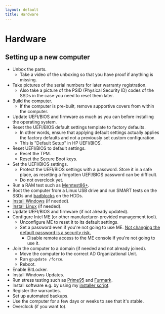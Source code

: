 ```yaml
---
layout: default
title: Hardware
---
```

# Hardware

## Setting up a new computer
- Unbox the parts.
  - Take a video of the unboxing so that you have proof if anything is missing.
- Take pictures of the serial numbers for later warranty registration.
  - Also take a picture of the PSID (Physical Security ID) codes of the SSDs in the case you need to reset them later.
- Build the computer.
  - If the computer is pre-built, remove supportive covers from within the computer.
- Update UEFI/BIOS and firmware as much as you can before installing the operating system.
- Reset the UEFI/BIOS default settings template to factory defaults.
  - In other words, ensure that applying default settings actually applies the factory defaults and not a
    previously set custom configuration.
  - This is "Default Setup" in HP UEFI/BIOS.
- Reset UEFI/BIOS to default settings.
  - Reset the TPM.
  - Reset the Secure Boot keys.
- Set the UEFI/BIOS settings.
  - Protect the UEFI/BIOS settings with a password.
    Store it in a safe place, as resetting a forgotten UEFI/BIOS password can be difficult.
  - Do not overclock yet.
- Run a RAM test such as [Memtest86+](https://www.memtest.org/).
- Boot the computer from a Linux USB drive and run SMART tests on the SSDs and [badblocks](https://wiki.archlinux.org/title/badblocks) on the HDDs.
- [Install Windows](./windows.md) (if needed).
- [Install Linux](./linux.md) (if needed).
- Update UEFI/BIOS and firmware (if not already updated).
- Configure Intel ME (or other manufacturer-provided management tool).
  - Unconfigure ME to reset it to its default settings.
  - Set a password even if you're not going to use ME.
    [Not changing the default password is a security risk.](https://threatpost.com/intel-amt-loophole-allows-hackers-to-gain-control-of-some-pcs-in-under-a-minute/129408/)
    - Disable remote access to the ME console if you're not going to use it.
- Join the computer to a domain (if needed and not already joined).
  - Move the computer to the correct AD Organizational Unit.
  - Run `gpupdate /force`.
  - Reboot.
- Enable BitLocker.
- Install Windows Updates.
- Run stress testing such as
  [Prime95](https://www.mersenne.org/download/) and
  [Furmark](https://geeks3d.com/furmark/).
- Install software e.g. by using my [installer script](https://github.com/AgenttiX/windows-scripts).
- Register the warranties.
- Set up automated backups.
- Use the computer for a few days or weeks to see that it's stable.
- Overclock (if you want to).
